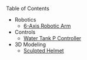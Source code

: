 Table of Contents
* Robotics
    - [6-Axis Robotic Arm](/assets/2025-07-05-robotic-arm/index.html)
* Controls
	- [Water Tank P Controller](/assets/2025-07-15-water-tank-p-controller/index.html)
* 3D Modeling
    - [Sculpted Helmet](/assets/2025-07-24-sculpted-helmet/index.html)
